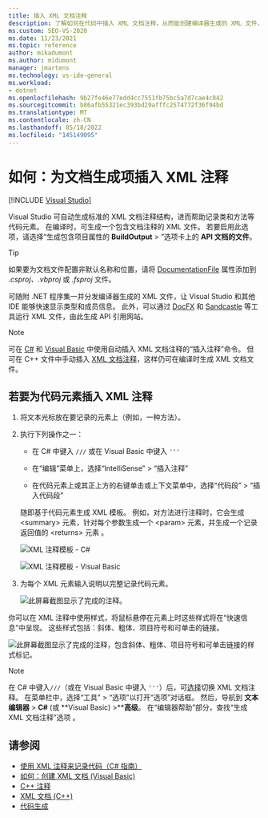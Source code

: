 ```yaml
---
title: 插入 XML 文档注释
description: 了解如何在代码中插入 XML 文档注释，从而能创建编译器生成的 XML 文件，以便与 .NET 程序集一起分发。
ms.custom: SEO-VS-2020
ms.date: 11/23/2021
ms.topic: reference
author: mikadumont
ms.author: midumont
manager: jmartens
ms.technology: vs-ide-general
ms.workload:
- dotnet
ms.openlocfilehash: 9b27fe46e77edd4cc7551fb75bc5a7d7cae4c842
ms.sourcegitcommit: b86afb55321ec393bd29afffc2574772f36f94bd
ms.translationtype: MT
ms.contentlocale: zh-CN
ms.lasthandoff: 05/18/2022
ms.locfileid: "145149095"
---
```

# <a name="how-to-insert-xml-comments-for-documentation-generation"></a>如何：为文档生成项插入 XML 注释

 [!INCLUDE [Visual Studio](~/includes/applies-to-version/vs-windows-only.md)]

Visual Studio 可自动生成标准的 XML 文档注释结构，进而帮助记录类和方法等代码元素。 在编译时，可生成一个包含文档注释的 XML 文件。 若要启用此选项，请选择“生成包含项目属性的 **BuildOutput** > ”选项卡上的 **API 文档的文件**。

> [!TIP]
> 如果要为文档文件配置非默认名称和位置，请将 [DocumentationFile](/dotnet/core/project-sdk/msbuild-props#documentationfile) 属性添加到 *.csproj、.vbproj* 或 *.fsproj* 文件。 

可随附 .NET 程序集一并分发编译器生成的 XML 文件，让 Visual Studio 和其他 IDE 能够快速显示类型和成员信息。 此外，可以通过 [DocFX](https://dotnet.github.io/docfx/) 和 [Sandcastle](https://www.microsoft.com/download/details.aspx?id=10526) 等工具运行 XML 文件，由此生成 API 引用网站。

> [!NOTE]
> 可在 [C#](/dotnet/csharp/programming-guide/xmldoc/) 和 [Visual Basic](/dotnet/visual-basic/programming-guide/program-structure/how-to-create-xml-documentation) 中使用自动插入 XML 文档注释的“插入注释”命令。 但可在 C++ 文件中手动插入 [XML 文档注释](/cpp/build/reference/xml-documentation-visual-cpp)，这样仍可在编译时生成 XML 文档文件。

## <a name="to-insert-xml-comments-for-a-code-element"></a>若要为代码元素插入 XML 注释

1. 将文本光标放在要记录的元素上（例如，一种方法）。

2. 执行下列操作之一：

   - 在 C# 中键入 `///` 或在 Visual Basic 中键入 `'''`

   - 在“编辑”菜单上，选择“IntelliSense” > “插入注释”

   - 在代码元素上或其正上方的右键单击或上下文菜单中，选择“代码段” > “插入代码段”

   随即基于代码元素生成 XML 模板。 例如，对方法进行注释时，它会生成 \<summary\> 元素，针对每个参数生成一个 \<param\> 元素，并生成一个记录返回值的 \<returns\> 元素  。

   ![XML 注释模板 - C#](media/doc-preview-cs.png)

   ![XML 注释模板 - Visual Basic](media/doc-preview-vb.png)

3. 为每个 XML 元素输入说明以完整记录代码元素。

   ![此屏幕截图显示了完成的注释。](media/doc-result-cs.png)

你可以在 XML 注释中使用样式，将鼠标悬停在元素上时这些样式将在“快速信息”中呈现。 这些样式包括：斜体、粗体、项目符号和可单击的链接。

   ![此屏幕截图显示了完成的注释，包含斜体、粗体、项目符号和可单击链接的样式标记。](media/doc-style-cs.png)

> [!NOTE]
> 在 C# 中键入`///`（或在 Visual Basic 中键入 `'''`）后，可[选择](../../ide/reference/options-text-editor-csharp-advanced.md)切换 XML 文档注释。 在菜单栏中，选择“工具” > “选项”以打开“选项”对话框。 然后，导航到 **文本编辑器** > **C#** (或 **Visual Basic) >****高级**。 在“编辑器帮助”部分，查找“生成 XML 文档注释”选项   。

## <a name="see-also"></a>请参阅

- [使用 XML 注释来记录代码（C# 指南）](/dotnet/csharp/language-reference/xmldoc/)
- [如何：创建 XML 文档 (Visual Basic)](/dotnet/visual-basic/programming-guide/program-structure/how-to-create-xml-documentation)
- [C++ 注释](/cpp/cpp/comments-cpp)
- [XML 文档 (C++)](/cpp/build/reference/xml-documentation-visual-cpp)
- [代码生成](../code-generation-in-visual-studio.md)
